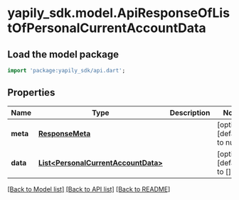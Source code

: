# yapily_sdk.model.ApiResponseOfListOfPersonalCurrentAccountData

## Load the model package
```dart
import 'package:yapily_sdk/api.dart';
```

## Properties
Name | Type | Description | Notes
------------ | ------------- | ------------- | -------------
**meta** | [**ResponseMeta**](ResponseMeta.md) |  | [optional] [default to null]
**data** | [**List&lt;PersonalCurrentAccountData&gt;**](PersonalCurrentAccountData.md) |  | [optional] [default to []]

[[Back to Model list]](../README.md#documentation-for-models) [[Back to API list]](../README.md#documentation-for-api-endpoints) [[Back to README]](../README.md)


